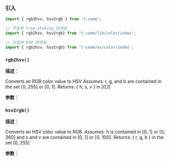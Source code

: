 
### 引入

```ts
import { rgb2hsv, hsv2rgb } from 't-comm';

// 不支持 tree-shaking 的项目
import { rgb2hsv, hsv2rgb} from 't-comm/lib/color/index';

// 只支持 ESM 的项目
import { rgb2hsv, hsv2rgb} from 't-comm/es/color/index';
```


### `rgb2hsv()` 


**描述**：<p>Converts an RGB color value to HSV
<em>Assumes:</em> r, g, and b are contained in the set [0, 255] or [0, 1].
<em>Returns:</em> { h, s, v } in [0,1]</p>

**参数**：



<a name="hsv2rgb"></a>

### `hsv2rgb()` 


**描述**：<p>Converts an HSV color value to RGB.
<em>Assumes:</em> h is contained in [0, 1] or [0, 360] and s and v are contained in [0, 1] or [0, 100].
<em>Returns:</em> { r, g, b } in the set [0, 255]</p>

**参数**：



